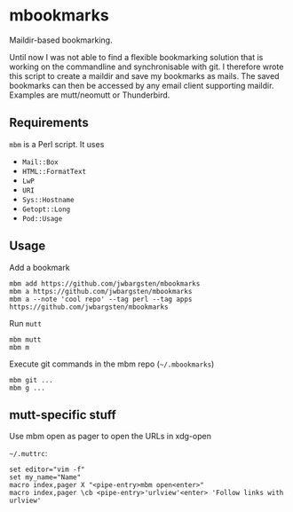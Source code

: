 # mbookmarks

Maildir-based bookmarking.

Until now I was not able to find a flexible bookmarking solution that is
working on the commandline and synchronisable with git. I therefore wrote this
script to create a maildir and save my bookmarks as mails. The saved bookmarks
can then be accessed by any email client supporting maildir. Examples are
mutt/neomutt or Thunderbird.

## Requirements

`mbm` is a Perl script. It uses

* `Mail::Box`
* `HTML::FormatText`
* `LwP`
* `URI`
* `Sys::Hostname`
* `Getopt::Long`
* `Pod::Usage`

## Usage

Add a bookmark

    mbm add https://github.com/jwbargsten/mbookmarks
    mbm a https://github.com/jwbargsten/mbookmarks
    mbm a --note 'cool repo' --tag perl --tag apps https://github.com/jwbargsten/mbookmarks

Run `mutt`

    mbm mutt
    mbm m

Execute git commands in the mbm repo (`~/.mbookmarks`)

    mbm git ...
    mbm g ...

## mutt-specific stuff

Use mbm open as pager to open the URLs in xdg-open

`~/.muttrc`:

    set editor="vim -f"
    set my_name="Name"
    macro index,pager X "<pipe-entry>mbm open<enter>"
    macro index,pager \cb <pipe-entry>'urlview'<enter> 'Follow links with urlview'

